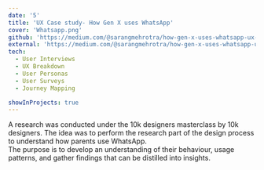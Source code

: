 ```yaml
---
date: '5'
title: 'UX Case study- How Gen X uses WhatsApp'
cover: 'Whatsapp.png'
github: 'https://medium.com/@sarangmehrotra/how-gen-x-uses-whatsapp-ux-case-study-3aee6e7fcd0c'
external: 'https://medium.com/@sarangmehrotra/how-gen-x-uses-whatsapp-ux-case-study-3aee6e7fcd0c'
tech:
  - User Interviews
  - UX Breakdown
  - User Personas
  - User Surveys
  - Journey Mapping

showInProjects: true
---
```


A research was conducted under the 10k designers masterclass by 10k designers. The idea was to  perform the research part of the design process to understand how parents use WhatsApp. </br>The purpose is to develop an understanding of their behaviour, usage patterns, and gather findings that can be distilled into insights.
